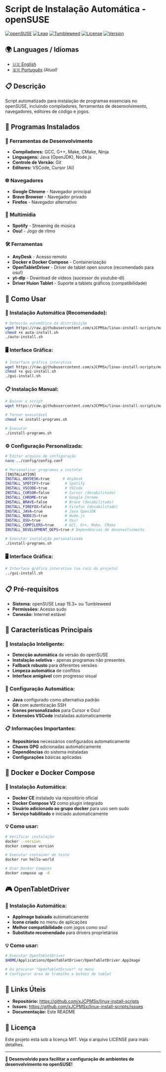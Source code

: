 # Script de Instalação Automática - openSUSE

[![openSUSE](https://img.shields.io/badge/openSUSE-Supported-blue.svg)](https://www.opensuse.org/)
[![Leap](https://img.shields.io/badge/Leap-15.3+-green.svg)](https://www.opensuse.org/)
[![Tumbleweed](https://img.shields.io/badge/Tumbleweed-Supported-blue.svg)](https://www.opensuse.org/)
[![License](https://img.shields.io/badge/License-MIT-yellow.svg)](LICENSE)
[![Version](https://img.shields.io/badge/Version-1.0--beta-orange.svg)](https://github.com/xJCPMSx/linux-install-scripts)

## 🌍 Languages / Idiomas

- [🇺🇸 English](README-EN.md)
- [🇧🇷 Português](README.md) *(Atual)*

## 📋 Descrição
Script automatizado para instalação de programas essenciais no openSUSE, incluindo compiladores, ferramentas de desenvolvimento, navegadores, editores de código e jogos.

## 🎯 Programas Instalados

### 🔧 **Ferramentas de Desenvolvimento**
- **Compiladores:** GCC, G++, Make, CMake, Ninja
- **Linguagens:** Java (OpenJDK), Node.js
- **Controle de Versão:** Git
- **Editores:** VSCode, Cursor (AI)

### 🌐 **Navegadores**
- **Google Chrome** - Navegador principal
- **Brave Browser** - Navegador privado
- **Firefox** - Navegador alternativo

### 🎵 **Multimídia**
- **Spotify** - Streaming de música
- **Osu!** - Jogo de ritmo

### 🛠️ **Ferramentas**
- **AnyDesk** - Acesso remoto
- **Docker e Docker Compose** - Containerização
- **OpenTabletDriver** - Driver de tablet open source (recomendado para osu!)
- **yt-dlp** - Download de vídeos (sucessor do youtube-dl)
- **Driver Huion Tablet** - Suporte a tablets gráficos (compatibilidade)

## 🚀 Como Usar

### **🎯 Instalação Automática (Recomendado):**
```bash
# Detecção automática da distribuição
wget https://raw.githubusercontent.com/xJCPMSx/linux-install-scripts/main/auto-install.sh
chmod +x auto-install.sh
./auto-install.sh
```

### **🖥️ Interface Gráfica:**
```bash
# Interface gráfica interativa
wget https://raw.githubusercontent.com/xJCPMSx/linux-install-scripts/main/gui-install.sh
chmod +x gui-install.sh
./gui-install.sh
```

### **📋 Instalação Manual:**
```bash
# Baixar o script
wget https://raw.githubusercontent.com/xJCPMSx/linux-install-scripts/main/opensuse/install-programs.sh

# Tornar executável
chmod +x install-programs.sh

# Executar
./install-programs.sh
```


### **⚙️ Configuração Personalizada:**
```bash
# Editar arquivo de configuração
nano ../config/config.conf

# Personalizar programas a instalar
[INSTALLATION]
INSTALL_ANYDESK=true      # AnyDesk
INSTALL_SPOTIFY=true       # Spotify
INSTALL_VSCODE=true        # VSCode
INSTALL_CURSOR=false       # Cursor (desabilitado)
INSTALL_CHROME=true        # Google Chrome
INSTALL_BRAVE=false        # Brave (desabilitado)
INSTALL_FIREFOX=false      # Firefox (desabilitado)
INSTALL_JAVA=true          # Java OpenJDK
INSTALL_NODEJS=true        # Node.js
INSTALL_OSU=true           # Osu!
INSTALL_COMPILERS=true     # GCC, G++, Make, CMake
INSTALL_DEVELOPMENT_DEPS=true # Dependências de desenvolvimento

# Executar instalação personalizada
./install-programs.sh
```

### **🖥️ Interface Gráfica:**
```bash
# Interface gráfica interativa (na raiz do projeto)
../gui-install.sh
```


## 📋 Pré-requisitos
- **Sistema:** openSUSE Leap 15.3+ ou Tumbleweed
- **Permissões:** Acesso sudo
- **Conexão:** Internet estável

## 🎯 Características Principais

### **🚀 Instalação Inteligente:**
- **Detecção automática** da versão do openSUSE
- **Instalação seletiva** - apenas programas não presentes
- **Fallback robusto** para diferentes versões
- **Limpeza automática** de conflitos
- **Interface amigável** com progresso visual

### **🔧 Configuração Automática:**
- **Java** configurado como alternativa padrão
- **Git** com autenticação SSH
- **Ícones personalizados** para Cursor e Osu!
- **Extensões VSCode** instaladas automaticamente

### **📋 Informações Importantes:**
- **Repositórios** necessários configurados automaticamente
- **Chaves GPG** adicionadas automaticamente
- **Dependências** do sistema instaladas
- **Configurações** básicas aplicadas

## 🐳 Docker e Docker Compose

### **🔧 Instalação Automática:**
- **Docker CE** instalado via repositório oficial
- **Docker Compose V2** como plugin integrado
- **Usuário adicionado ao grupo docker** para uso sem sudo
- **Serviço habilitado** e iniciado automaticamente

### **💡 Como usar:**
```bash
# Verificar instalação
docker --version
docker compose version

# Executar container de teste
docker run hello-world

# Usar Docker Compose
docker compose up -d
```

## 🎮 OpenTabletDriver

### **🔧 Instalação Automática:**
- **AppImage baixado** automaticamente
- **Ícone criado** no menu de aplicações
- **Melhor compatibilidade** com jogos como osu!
- **Substituto recomendado** para drivers proprietários

### **💡 Como usar:**
```bash
# Executar OpenTabletDriver
$HOME/Applications/OpenTabletDriver/OpenTabletDriver.AppImage

# Ou procurar "OpenTabletDriver" no menu
# Configurar área de trabalho e botões do tablet
```

## 🔗 Links Úteis
- **Repositório:** https://github.com/xJCPMSx/linux-install-scripts
- **Issues:** https://github.com/xJCPMSx/linux-install-scripts/issues
- **Documentação:** Este README

## 📄 Licença
Este projeto está sob a licença MIT. Veja o arquivo LICENSE para mais detalhes.

---
**🎉 Desenvolvido para facilitar a configuração de ambientes de desenvolvimento no openSUSE!**
